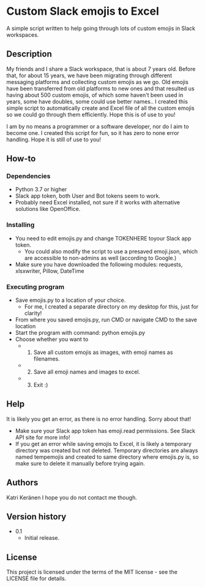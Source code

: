 # Custom Slack emojis to Excel
A simple script written to help going through lots of custom emojis in Slack workspaces.

## Description
My friends and I share a Slack workspace, that is about 7 years old. Before that, for about 15 years, we have been migrating through different messaging platforms and collecting custom emojis as we go.
Old emojis have been transferred from old platforms to new ones and that resulted us having about 500 custom emojis, of which some haven't been used in years, some have doubles, some could use better names..
I created this simple script to automatically create and Excel file of all the custom emojis so we could go through them efficiently.
Hope this is of use to you!

I am by no means a programmer or a software developer, nor do I aim to become one. 
I created this script for fun, so it has zero to none error handling. Hope it is still of use to you!

## How-to

### Dependencies
* Python 3.7 or higher
* Slack app token, both User and Bot tokens seem to work.
* Probably need Excel installed, not sure if it works with alternative solutions like OpenOffice.

### Installing
* You need to edit emojis.py and change TOKENHERE toyour Slack app token.
	* You could also modify the script to use a presaved emoji.json, which are accessible to non-admins as well (according to Google.)
* Make sure you have downloaded the following modules: requests, xlsxwriter, Pillow, DateTime

### Executing program
* Save emojis.py to a location of your choice.
	* For me, I created a separate directory on my desktop for this, just for clarity!
* From where you saved emojis.py, run CMD or navigate CMD to the save location
* Start the program with command: python emojis.py
* Choose whether you want to
	* 1) Save all custom emojis as images, with emoji names as filenames.
	* 2) Save all emoji names and images to excel.
	* 3) Exit :)

## Help
It is likely you get an error, as there is no error handling. Sorry about that!

* Make sure your Slack app token has emoji.read permissions. See Slack API site for more info!
* If you get an error while saving emojis to Excel, it is likely a temporary directory was created but not deleted. Temporary directories are always named tempemojis and created to same directory where emojis.py is, so make sure to delete it manually before trying again.

## Authors
Katri Keränen
I hope you do not contact me though.

## Version history
* 0.1
	* Initial release.
	
## License
This project is licensed under the terms of the MIT license - see the LICENSE file for details.
